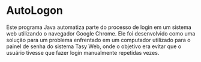 # AutoLogon
Este programa Java automatiza parte do processo de login em um sistema web utilizando o navegador Google Chrome. Ele foi desenvolvido como uma solução para um problema enfrentado em um computador utilizado para o painel de senha do sistema Tasy Web, onde o objetivo era evitar que o usuário tivesse que fazer login manualmente repetidas vezes.

